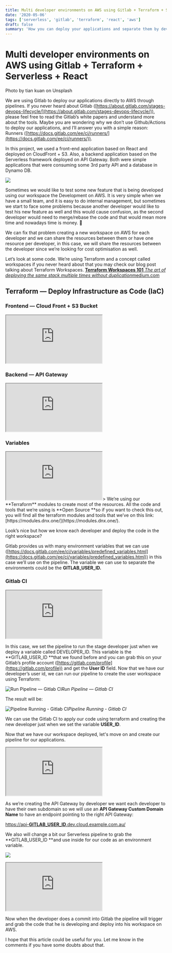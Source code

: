 ```yaml
---
title: Multi developer environments on AWS using Gitlab + Terraform + Serverless + React
date: '2020-05-06'
tags: ['serverless', 'gitlab', 'terraform', 'react', 'aws']
draft: false
summary: 'How you can deploy your applications and separate them by developer using Terraform and Gitlab CI.'
---
```


# Multi developer environments on AWS using Gitlab + Terraform + Serverless + React

Photo by tian kuan on Unsplash

We are using Gitlab to deploy our applications directly to AWS through pipelines. If you never heard about Gitlab ([https://about.gitlab.com/stages-devops-lifecycle/](https://about.gitlab.com/stages-devops-lifecycle/)), please feel free to read the Gitlab’s white papers and understand more about the tools. Maybe you are wondering why we don’t use Github/Actions to deploy our applications, and I’ll answer you with a simple reason: Runners ([https://docs.gitlab.com/ee/ci/runners/](https://docs.gitlab.com/ee/ci/runners/)).

In this project, we used a front-end application based on React and deployed on CloudFront + S3. Also, a backend application based on the Serverless framework deployed on API Gateway. Both were simple applications that were consuming some 3rd party API and a database in Dynamo DB.

![](https://cdn-images-1.medium.com/max/2000/1*SYy4KGSFpLvepUz4lS46UQ.png)

Sometimes we would like to test some new feature that is being developed using our workspace the Development on AWS. It is very simple when we have a small team, and it is easy to do internal management, but sometimes we start to face some problems because another developer would like to test his new feature as well and this would cause confusion, as the second developer would need to merge/rebase the code and that would mean more time and nowadays time is money. 🤑

We can fix that problem creating a new workspace on AWS for each developer and we can share the resources between them or have one resource per developer, in this case, we will share the resources between the developer since we’re looking for cost optimisation as well.

Let’s look at some code. We’re using Terraform and a concept called workspaces if you never heard about that you may check our blog post talking about Terraform Workspaces.
[**Terraform Workspaces 101**
*The art of deploying the same stack multiple times without duplication*medium.com](https://medium.com/dnx-labs/terraform-workspaces-101-f8e1a5054547)

## Terraform — Deploy Infrastructure as Code (IaC)

### Frontend — Cloud Front + S3 Bucket

<iframe src="https://medium.com/media/2bd7f0796357596e3d596f92daf0d489"></iframe>

### Backend — API Gateway

<iframe src="https://medium.com/media/caa9dc35c0fb4e6d10f90efe895dc6a1"></iframe>

### Variables

<iframe src="https://medium.com/media/09d68c83d8fadde917c8eee89ac8e421"></iframe>> We’re using our
**Terraform** modules to create most of the resources. All the code and tools that we’re using is
**Open Source **so if you want to check this out, you will find all the terraform modules and tools
that we’ve on this link: [https://modules.dnx.one/](https://modules.dnx.one/).

Look’s nice but how we know each developer and deploy the code in the right workspace?

Gitlab provides us with many environment variables that we can use ([https://docs.gitlab.com/ee/ci/variables/predefined_variables.html](https://docs.gitlab.com/ee/ci/variables/predefined_variables.html)) in this case we’ll use on the pipeline. The variable we can use to separate the environments could be the **GITLAB_USER_ID.**

### Gitlab CI

<iframe src="https://medium.com/media/9c285dfaac71720bf50e99f5201b8144"></iframe>

In this case, we set the pipeline to run the stage developer just when we deploy a variable called DEVELOPER_ID. This variable is the **GITLAB_USER_ID **that we found before and you can grab this on your Gitlab’s profile account ([https://gitlab.com/profile](https://gitlab.com/profile)) and get the **User ID** field. Now that we have our developer’s user id, we can run our pipeline to create the user workspace using Terraform:

![Run Pipeline — Gitlab CI](https://cdn-images-1.medium.com/max/2560/1*ul78U7dxq3zg7Nz9wROS7w.png)_Run Pipeline — Gitlab CI_

The result will be:

![Pipeline Running - Gitlab CI](https://cdn-images-1.medium.com/max/2752/1*bkmGgBrx2d3dcT2SmTjN3g.png)_Pipeline Running - Gitlab CI_

We can use the Gitlab CI to apply our code using terraform and creating the new developer just when we set the variable **USER_ID**.

Now that we have our workspace deployed, let's move on and create our pipeline for our applications.

<iframe src="https://medium.com/media/868d3177f737c470e41e1aba313bbba8"></iframe>

As we’re creating the API Gateway by developer we want each developer to have their own subdomain so we will use an **API Gateway Custom Domain Name** to have an endpoint pointing to the right API Gateway:

[https://api-**GITLAB_USER_ID**.dev.cloud.example.com.au/](https://api-GITLAB_USER_ID.dev.cloud.example.com.au/)

We also will change a bit our Serverless pipeline to grab the **GITLAB_USER_ID **and use inside for our code as an environment variable.

![](https://cdn-images-1.medium.com/max/4232/1*pYbWbcDpvZ7Ezb6VvYMUQg.png)

<iframe src="https://medium.com/media/a49a016aae5d36613f348c7ab04f5230"></iframe>

Now when the developer does a commit into Gitlab the pipeline will trigger and grab the code that he is developing and deploy into his workspace on AWS.

I hope that this article could be useful for you. Let me know in the comments if you have some doubts about that.

